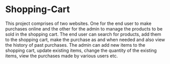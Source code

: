 # Shopping-Cart
This project comprises of two websites. One for the end user to make purchases online and the other for the admin to manage the products to be sold in the shopping cart. The end user can search for products, add them to the shopping cart, make the purchase as and when needed and also view the history of past purchases. The admin can add new items to the shopping cart, update existing items, change the quantity of the existing items, view the purchases made by various users etc.
